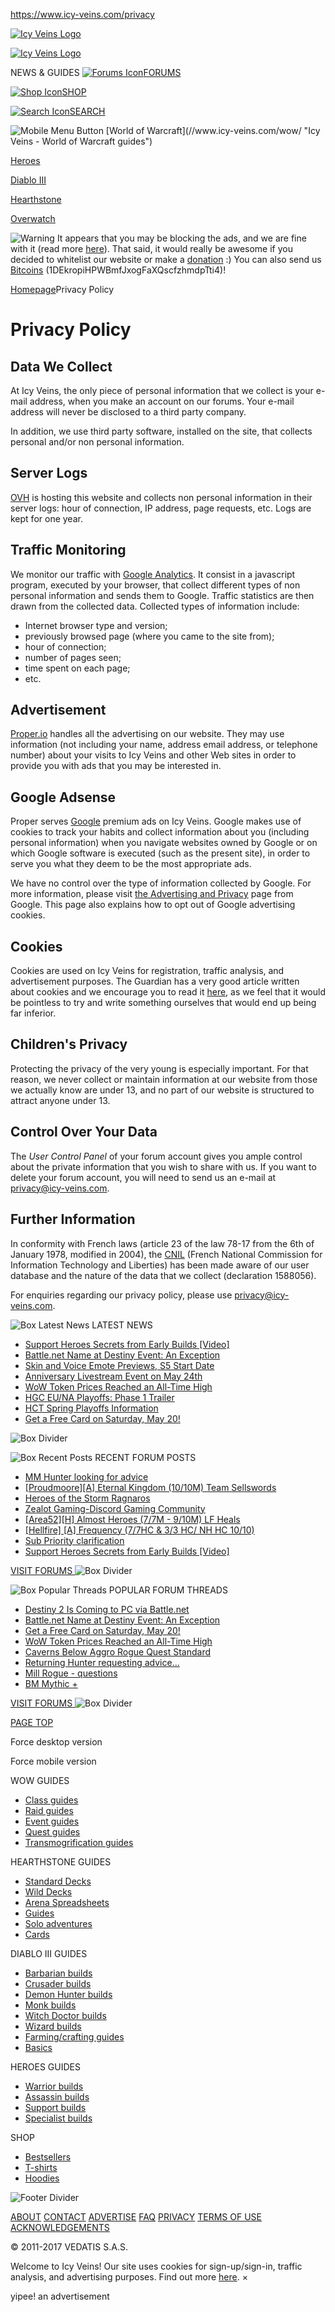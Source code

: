 https://www.icy-veins.com/privacy

[![Icy Veins Logo](//static.icy-veins.com/images/common/icy-veins-logo.png)](//www.icy-veins.com/)

[![Icy Veins Logo](//static.icy-veins.com/images/common/icy-veins-mobile-logo.png)](//www.icy-veins.com/)

<span id="tagline" class="shadowed_header">NEWS & GUIDES</span>
[![Forums Icon](//static.icy-veins.com/images/common/icon-forums.png)<span>FORUMS</span>](https://www.icy-veins.com/forums/)

[![Shop Icon](//static.icy-veins.com/images/common/icon-shop.png)<span>SHOP</span>](https://shop.icy-veins.com)

[![Search Icon](//static.icy-veins.com/images/common/icon-search.png)<span>SEARCH</span>](//www.icy-veins.com/search)

[<span class="sprite_social sprite_social_twitch"></span>](https://www.twitch.tv/icyveinscom "Twitch") [<span class="sprite_social sprite_social_discord"></span>](https://discord.gg/0qsdrcSu5tEZPNIm "Discord") [<span class="sprite_social sprite_social_facebook"></span>](https://www.facebook.com/icyveinscom "Facebook") [<span class="sprite_social sprite_social_twitter"></span>](https://twitter.com/icyveinscom "Twitter") [<span class="sprite_social sprite_social_youtube"></span>](https://www.youtube.com/user/icyveinscom "Youtube") [<span class="sprite_social sprite_social_feed"></span>](//www.icy-veins.com/feed.atom "News Feed") [<span class="sprite_social sprite_social_email"></span>](mailto:contact@icy-veins.com "E-mail Us")

<img src="//static.icy-veins.com/images/common/mobile-menu-button.png" alt="Mobile Menu Button" id="mobile_menu_button" />
[<span class="sprite_games sprite_games_wow"></span><span class="game_name">World of Warcraft</span>](//www.icy-veins.com/wow/ "Icy Veins - World of Warcraft guides")

[<span class="sprite_games sprite_games_heroes"></span><span class="game_name">Heroes</span>](//www.icy-veins.com/heroes/ "Icy Veins - Heroes of the Storm guides")

[<span class="sprite_games sprite_games_d3"></span><span class="game_name">Diablo III</span>](//www.icy-veins.com/d3/ "Icy Veins - Diablo 3 guides")

[<span class="sprite_games sprite_games_hearthstone"></span><span class="game_name">Hearthstone</span>](//www.icy-veins.com/hearthstone/ "Icy Veins - Hearthstone guides")

[<span class="sprite_games sprite_games_overwatch"></span><span class="game_name">Overwatch</span>](//www.icy-veins.com/overwatch/ "Icy Veins - Overwatch guides")

![Warning](//static.icy-veins.com/images/iv/warning.png) It appears that you may be blocking the ads, and we are fine with it (read more [here](https://www.icy-veins.com/forums/topic/2781-our-stance-on-ads-and-ad-blockers/)). That said, it would really be awesome if you decided to whitelist our website or make a [donation](https://www.paypal.com/cgi-bin/webscr?cmd=_s-xclick&hosted_button_id=CG2GSWAELN3NL) :) You can also send us [Bitcoins](bitcoin:1DEkropiHPWBmfJxogFaXQscfzhmdpTti4?label=Icy+Veins+Donation) (1DEkropiHPWBmfJxogFaXQscfzhmdpTti4)!

<span class="page_breadcrumbs_item">[Homepage](//www.icy-veins.com/ "Homepage")</span><span class="page_breadcrumbs_separator"></span><span class="page_breadcrumbs_item">Privacy Policy</span>

Privacy Policy
==============

Data We Collect
---------------

At Icy Veins, the only piece of personal information that we collect is your e-mail address, when you make an account on our forums. Your e-mail address will never be disclosed to a third party company.

In addition, we use third party software, installed on the site, that collects personal and/or non personal information.

Server Logs
-----------

[OVH](https://www.ovh.com) is hosting this website and collects non personal information in their server logs: hour of connection, IP address, page requests, etc. Logs are kept for one year.

Traffic Monitoring
------------------

We monitor our traffic with [Google Analytics](https://www.google.com/analytics). It consist in a javascript program, executed by your browser, that collect different types of non personal information and sends them to Google. Traffic statistics are then drawn from the collected data. Collected types of information include:

-   Internet browser type and version;
-   previously browsed page (where you came to the site from);
-   hour of connection;
-   number of pages seen;
-   time spent on each page;
-   etc.

Advertisement
-------------

[Proper.io](https://proper.io) handles all the advertising on our website. They may use information (not including your name, address email address, or telephone number) about your visits to Icy Veins and other Web sites in order to provide you with ads that you may be interested in.

Google Adsense
--------------

Proper serves [Google](https://www.google.com/intl/ln/ads/) premium ads on Icy Veins. Google makes use of cookies to track your habits and collect information about you (including personal information) when you navigate websites owned by Google or on which Google software is executed (such as the present site), in order to serve you what they deem to be the most appropriate ads.

We have no control over the type of information collected by Google. For more information, please visit [the Advertising and Privacy](https://www.google.com/policies/technologies/ads/) page from Google. This page also explains how to opt out of Google advertising cookies.

Cookies
-------

Cookies are used on Icy Veins for registration, traffic analysis, and advertisement purposes. The Guardian has a very good article written about cookies and we encourage you to read it [here](https://www.theguardian.com/info/cookies), as we feel that it would be pointless to try and write something ourselves that would end up being far inferior.

Children's Privacy
------------------

Protecting the privacy of the very young is especially important. For that reason, we never collect or maintain information at our website from those we actually know are under 13, and no part of our website is structured to attract anyone under 13.

Control Over Your Data
----------------------

The *User Control Panel* of your forum account gives you ample control about the private information that you wish to share with us. If you want to delete your forum account, you will need to send us an e-mail at <privacy@icy-veins.com>.

Further Information
-------------------

In conformity with French laws (article 23 of the law 78-17 from the 6th of January 1978, modified in 2004), the [CNIL](https://www.cnil.fr/en/) (French National Commission for Information Technology and Liberties) has been made aware of our user database and the nature of the data that we collect (declaration 1588056).

For enquiries regarding our privacy policy, please use <privacy@icy-veins.com>.

![Box Latest News](//static.icy-veins.com/images/common/box-icy-veins.png) <span>LATEST NEWS</span>

-   [Support Heroes Secrets from Early Builds \[Video\]](https://www.icy-veins.com/forums/topic/30814-support-heroes-secrets-from-early-builds-video/ "Support Heroes Secrets from Early Builds [Video]")
-   [Battle.net Name at Destiny Event: An Exception](https://www.icy-veins.com/forums/topic/30807-battlenet-name-at-destiny-event-an-exception/ "Battle.net Name at Destiny Event: An Exception")
-   [Skin and Voice Emote Previews, S5 Start Date](https://www.icy-veins.com/forums/topic/30800-skin-and-voice-emote-previews-s5-start-date/ "Skin and Voice Emote Previews, S5 Start Date")
-   [Anniversary Livestream Event on May 24th](https://www.icy-veins.com/forums/topic/30795-anniversary-livestream-event-on-may-24th/ "Anniversary Livestream Event on May 24th")
-   [WoW Token Prices Reached an All-Time High](https://www.icy-veins.com/forums/topic/30792-wow-token-prices-reached-an-all-time-high/ "WoW Token Prices Reached an All-Time High")
-   [HGC EU/NA Playoffs: Phase 1 Trailer](https://www.icy-veins.com/forums/topic/30790-hgc-euna-playoffs-phase-1-trailer/ "HGC EU/NA Playoffs: Phase 1 Trailer")
-   [HCT Spring Playoffs Information](https://www.icy-veins.com/forums/topic/30788-hct-spring-playoffs-information/ "HCT Spring Playoffs Information")
-   [Get a Free Card on Saturday, May 20!](https://www.icy-veins.com/forums/topic/30783-get-a-free-card-on-saturday-may-20/ "Get a Free Card on Saturday, May 20!")

<img src="//static.icy-veins.com/images/common/box-divider.png" alt="Box Divider" class="box_divider" />

![Box Recent Posts](//static.icy-veins.com/images/common/box-recent-posts.png) <span>RECENT FORUM POSTS</span>

-   [MM Hunter looking for advice](https://www.icy-veins.com/forums/topic/30815-mm-hunter-looking-for-advice/ "MM Hunter looking for advice")
-   [\[Proudmoore\]\[A\] Eternal Kingdom (10/10M) Team Sellswords](https://www.icy-veins.com/forums/topic/30799-proudmoorea-1010m-team-sellswords/ "[Proudmoore][A] Eternal Kingdom (10/10M) Team Sellswords")
-   [Heroes of the Storm Ragnaros](https://www.icy-veins.com/forums/topic/26826-heroes-of-the-storm-ragnaros/ "Heroes of the Storm Ragnaros")
-   [Zealot Gaming-Discord Gaming Community](https://www.icy-veins.com/forums/topic/30803-zealot-gaming-discord-gaming-community/ "Zealot Gaming-Discord Gaming Community")
-   [\[Area52\]\[H\] Almost Heroes (7/7M - 9/10M) LF Heals](https://www.icy-veins.com/forums/topic/20193-area52h-77m-910m-lf-heals/ "[Area52][H] Almost Heroes  (7/7M - 9/10M) LF Heals")
-   [\[Hellfire\] \[A\] Frequency (7/7HC & 3/3 HC/ NH HC 10/10)](https://www.icy-veins.com/forums/topic/27983-hellfire-a-77hc-33-hc-nh-hc-1010/ "[Hellfire] [A] Frequency (7/7HC & 3/3 HC/ NH HC 10/10)")
-   [Sub Priority clarification](https://www.icy-veins.com/forums/topic/30715-sub-priority-clarification/ "Sub Priority clarification")
-   [Support Heroes Secrets from Early Builds \[Video\]](https://www.icy-veins.com/forums/topic/30814-support-heroes-secrets-from-early-builds-video/ "Support Heroes Secrets from Early Builds [Video]")

<span class="header visit_forums">[VISIT FORUMS <span class="sprite_box_arrow"></span>](https://www.icy-veins.com/forums/ "Visit Forums")</span> <img src="//static.icy-veins.com/images/common/box-divider.png" alt="Box Divider" class="box_divider" />

![Box Popular Threads](//static.icy-veins.com/images/common/box-popular-threads.png) <span>POPULAR FORUM THREADS</span>

-   [Destiny 2 Is Coming to PC via Battle.net](https://www.icy-veins.com/forums/topic/30776-destiny-2-is-coming-to-pc-via-battlenet/ "Destiny 2 Is Coming to PC via Battle.net")
-   [Battle.net Name at Destiny Event: An Exception](https://www.icy-veins.com/forums/topic/30807-battlenet-name-at-destiny-event-an-exception/ "Battle.net Name at Destiny Event: An Exception")
-   [Get a Free Card on Saturday, May 20!](https://www.icy-veins.com/forums/topic/30783-get-a-free-card-on-saturday-may-20/ "Get a Free Card on Saturday, May 20!")
-   [WoW Token Prices Reached an All-Time High](https://www.icy-veins.com/forums/topic/30792-wow-token-prices-reached-an-all-time-high/ "WoW Token Prices Reached an All-Time High")
-   [Caverns Below Aggro Rogue Quest Standard](https://www.icy-veins.com/forums/topic/29962-caverns-below-aggro-rogue-quest-standard/ "Caverns Below Aggro Rogue Quest Standard")
-   [Returning Hunter requesting advice...](https://www.icy-veins.com/forums/topic/30765-returning-hunter-requesting-advice/ "Returning Hunter requesting advice...")
-   [Mill Rogue - questions](https://www.icy-veins.com/forums/topic/30701-mill-rogue-questions/ "Mill Rogue - questions")
-   [BM Mythic +](https://www.icy-veins.com/forums/topic/30784-bm-mythic/ "BM Mythic +")

<span class="header visit_forums">[VISIT FORUMS <span class="sprite_box_arrow"></span>](https://www.icy-veins.com/forums/ "Visit Forums")</span> <img src="//static.icy-veins.com/images/common/box-divider.png" alt="Box Divider" class="box_divider" />

<a href="#" id="page_top"><span></span> PAGE TOP</a>

Force desktop version

Force mobile version

<span class="header">WOW GUIDES</span>
-   [Class guides](//www.icy-veins.com/wow/class-guides)
-   [Raid guides](//www.icy-veins.com/wow/raid-guides)
-   [Event guides](//www.icy-veins.com/wow/event-walkthroughs)
-   [Quest guides](//www.icy-veins.com/wow/quest-line-walkthroughs)
-   [Transmogrification guides](//www.icy-veins.com/wow/transmogrification-guides)

<span class="header">HEARTHSTONE GUIDES</span>
-   [Standard Decks](//www.icy-veins.com/hearthstone/standard-decks)
-   [Wild Decks](//www.icy-veins.com/hearthstone/wild-decks)
-   [Arena Spreadsheets](//www.icy-veins.com/hearthstone/arena-guides)
-   [Guides](//www.icy-veins.com/hearthstone/guides-to-get-started-with-hearthstone)
-   [Solo adventures](//www.icy-veins.com/hearthstone/adventure-guides)
-   [Cards](//www.icy-veins.com/hearthstone/card-descriptions)

<span class="header">DIABLO III GUIDES</span>
-   [Barbarian builds](//www.icy-veins.com/d3/barbarian-builds)
-   [Crusader builds](//www.icy-veins.com/d3/crusader-builds)
-   [Demon Hunter builds](//www.icy-veins.com/d3/demon-hunter-builds)
-   [Monk builds](//www.icy-veins.com/d3/monk-builds)
-   [Witch Doctor builds](//www.icy-veins.com/d3/witch-doctor-builds)
-   [Wizard builds](//www.icy-veins.com/d3/wizard-builds)
-   [Farming/crafting guides](//www.icy-veins.com/d3/farming-guides)
-   [Basics](//www.icy-veins.com/d3/basics)

<span class="header">HEROES GUIDES</span>
-   [Warrior builds](//www.icy-veins.com/heroes/warrior-hero-guides)
-   [Assassin builds](//www.icy-veins.com/heroes/assassin-hero-guides)
-   [Support builds](//www.icy-veins.com/heroes/support-hero-guides)
-   [Specialist builds](//www.icy-veins.com/heroes/specialist-hero-guides)

<span class="header">SHOP</span>
-   [Bestsellers](//www.icy-veins.com/)
-   [T-shirts](//www.icy-veins.com/)
-   [Hoodies](//www.icy-veins.com/)

![Footer Divider](//static.icy-veins.com/images/common/footer-divider.png)

<span>[ABOUT](//www.icy-veins.com/about)</span> <span>[CONTACT](//www.icy-veins.com/contact)</span> <span>[ADVERTISE](//www.icy-veins.com/advertise)</span> <span>[FAQ](//www.icy-veins.com/faq)</span> <span>[PRIVACY](//www.icy-veins.com/privacy)</span> <span>[TERMS OF USE](//www.icy-veins.com/terms)</span> <span>[ACKNOWLEDGEMENTS](//www.icy-veins.com/acknowledgements)</span>
[<span class="sprite_social sprite_social_facebook"></span>](https://www.facebook.com/icyveinscom "Facebook") [<span class="sprite_social sprite_social_twitter"></span>](https://twitter.com/icyveinscom "Twitter") [<span class="sprite_social sprite_social_youtube"></span>](https://www.youtube.com/user/icyveinscom "Youtube") [<span class="sprite_social sprite_social_feed"></span>](//www.icy-veins.com/feed.atom "News Feed") [<span class="sprite_social sprite_social_email"></span>](mailto:contact@icy-veins.com "E-mail Us")

<span id="copyright" class="text_color">© 2011-2017 VEDATIS S.A.S.</span>

Welcome to Icy Veins! Our site uses cookies for sign-up/sign-in, traffic analysis, and advertising purposes. Find out more [here](//www.icy-veins.com/privacy#cookies). <span>×</span>

yipee! an advertisement


